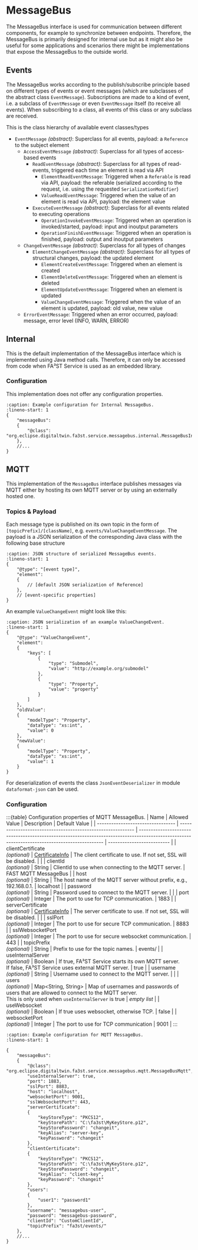 # MessageBus

The MessageBus interface is used for communication between different components, for example to synchronize between endpoints.
Therefore, the MessageBus is primarily designed for internal use but as it might also be useful for some applications and scenarios there might be implementations that expose the MessageBus to the outside world.

## Events

The MessageBus works according to the publish/subscribe principle based on different types of events or event messages (which are subclasses of the abstract class `EventMessage`).
Subscriptions are made to a kind of event, i.e. a subclass of `EventMessage` or even `EventMessage` itself (to receive all events).
When subscribing to a class, all events of this class or any subclass are received.

This is the class hierarchy of available event classes/types

- `EventMessage` *(abstract)*:						Superclass for all events, payload: a `Reference` to the subject element
	- `AccessEventMessage` *(abstract)*:			Superclass for all types of access-based events
		- `ReadEventMessage` *(abstract)*:			Superclass for all types of read-events, triggered each time an element is read via API
			- `ElementReadEventMessage`:			Triggered when a `Referable` is read via API, payload: the referable (serialized according to the request, i.e. using the requested `SerializationModifier`)
			- `ValueReadEventMessage`:				Triggered when the value of an element is read via API, payload: the element value
		- `ExecuteEventMessage` *(abstract)*:		Superclass for all events related to executing operations
			- `OperationInvokeEventMessage`:		Triggered when an operation is invoked/started, payload: input and inoutput parameters
			- `OperationFinishEventMessage`:		Triggered when an operation is finished, payload: output and inoutput parameters
	- `ChangeEventMessage` *(abstract)*:			Superclass for all types of changes
		- `ElementChangeEventMessage` *(abstract)*:	Superclass for all types of structural changes, payload: the updated element
			- `ElementCreateEventMessage`:			Triggered when an element is created
			- `ElementDeleteEventMessage`:			Triggered when an element is deleted
			- `ElementUpdateEventMessage`:			Triggered when an element is updated
			- `ValueChangeEventMessage`:			Triggered when the value of an element is updated, payload: old value, new value
	- `ErrorEventMessage`:							Triggered when an error occurred, payload: message, error level (INFO, WARN, ERROR)


## Internal

This is the default implementation of the MessageBus interface which is implemented using Java method calls.
Therefore, it can only be accessed from code when FA³ST Service is used as an embedded library.

### Configuration

This implementation does not offer any configuration properties.

```{code-block} json
:caption: Example configuration for Internal MessageBus.
:lineno-start: 1
{
    "messageBus":
    {
        "@class": "org.eclipse.digitaltwin.fa3st.service.messagebus.internal.MessageBusInternal"
    },
    //...
}
```

## MQTT

This implementation of the `MessageBus` interface publishes messages via MQTT either by hosting its own MQTT server or by using an externally hosted one.

### Topics & Payload

Each message type is published on its own topic in the form of `[topicPrefix]/[className]`, e.g. `events/ValueChangeEventMessage`.
The payload is a JSON serialization of the corresponding Java class with the following base structure

```{code-block} json
:caption: JSON structure of serialized MessageBus events.
:lineno-start: 1
{
    "@type": "[event type]",
    "element":
    {
        // [default JSON serialization of Reference]
    },
    // [event-specific properties]
}
```

An example `ValueChangeEvent` might look like this:

```{code-block} json
:caption: JSON serialization of an example ValueChangeEvent.
:lineno-start: 1
{
    "@type": "ValueChangeEvent",
    "element":
    {
        "keys": [
            {
                "type": "Submodel",
                "value": "http://example.org/submodel"
            },
            {
                "type": "Property",
                "value": "property"
            }
        ]
    },
    "oldValue":
    {
        "modelType": "Property",
        "dataType": "xs:int",
        "value": 0
    },
    "newValue":
    {
        "modelType": "Property",
        "dataType": "xs:int",
        "value": 1
    }
}
```

For deserialization of events the class `JsonEventDeserializer` in module `dataformat-json` can be used.


### Configuration

:::{table} Configuration properties of MQTT MessageBus.
| Name                              | Allowed Value                                               | Description                                                                                                                                   | Default Value              |
| --------------------------------- | ----------------------------------------------------------- | --------------------------------------------------------------------------------------------------------------------------------------------- | -------------------------- |
| clientCertificate<br>*(optional)* | [CertificateInfo](#providing-certificates-in-configuration) | The client certificate to use. If not set, SSL will be disabled.                                                                              |                            |
| clientId<br>*(optional)*          | String                                                      | ClientId to use when connecting to the MQTT server.                                                                                           | FAST MQTT MessageBus       |
| host<br>*(optional)*              | String                                                      | The host name of the MQTT server without prefix, e.g., 192.168.0.1.                                                                           | localhost                  |
| password<br>*(optional)*          | String                                                      | Password used to connect to the MQTT server.                                                                                                  |                            |
| port<br>*(optional)*              | Integer                                                     | The port to use for TCP communication.                                                                                                        | 1883                       |
| serverCertificate<br>*(optional)* | [CertificateInfo](#providing-certificates-in-configuration) | The server certificate to use. If not set, SSL will be disabled.                                                                              |                            |
| sslPort<br>*(optional)*           | Integer                                                     | The port to use for secure TCP communication.                                                                                                 | 8883                       |
| sslWebsocketPort<br>*(optional)*  | Integer                                                     | The port to use for secure websocket communication.                                                                                           | 443                        |
| topicPrefix<br>*(optional)*       | String                                                      | Prefix to use for the topic names.                                                                                                            | events/                    |
| useInternalServer<br>*(optional)* | Boolean                                                     | If true, FA³ST Service starts its own MQTT server.<br>If false, FA³ST Service uses external MQTT server.                                      | true                       |
| username<br>*(optional)*          | String                                                      | Username used to connect to the MQTT server.                                                                                                  |                            |
| users<br>*(optional)*             | Map<String, String>                                         | Map of usernames and passwords of users that are allowed to connect to the MQTT server.<br>This is only used when `useInternalServer` is true | *empty list*               |
| useWebsocket<br>*(optional)*      | Boolean                                                     | If true uses websocket, otherwise TCP.                                                                                                        | false                      |
| websocketPort<br>*(optional)*     | Integer                                                     | The port to use for TCP communication                                                                                                         | 9001                       |
:::

```{code-block} json
:caption: Example configuration for MQTT MessageBus.
:lineno-start: 1

{
    "messageBus":
    {
        "@class": "org.eclipse.digitaltwin.fa3st.service.messagebus.mqtt.MessageBusMqtt",
        "useInternalServer": true,
        "port": 1883,
        "sslPort": 8883,
        "host": "localhost",
        "websocketPort": 9001,
        "sslWebsocketPort": 443,
        "serverCertificate":
        {
            "keyStoreType": "PKCS12",
            "keyStorePath": "C:\fa3st\MyKeyStore.p12",
            "keyStorePassword": "changeit",
            "keyAlias": "server-key",
            "keyPassword": "changeit"
        },
        "clientCertificate":
        {
            "keyStoreType": "PKCS12",
            "keyStorePath": "C:\fa3st\MyKeyStore.p12",
            "keyStorePassword": "changeit",
            "keyAlias": "client-key",
            "keyPassword": "changeit"
        },
        "users":
        {
            "user1": "password1"
        },
        "username": "messagebus-user",
        "password": "messagebus-password",
        "clientId": "CustomClientId",
        "topicPrefix": "fa3st/events/"
    },
    //...
}
```
